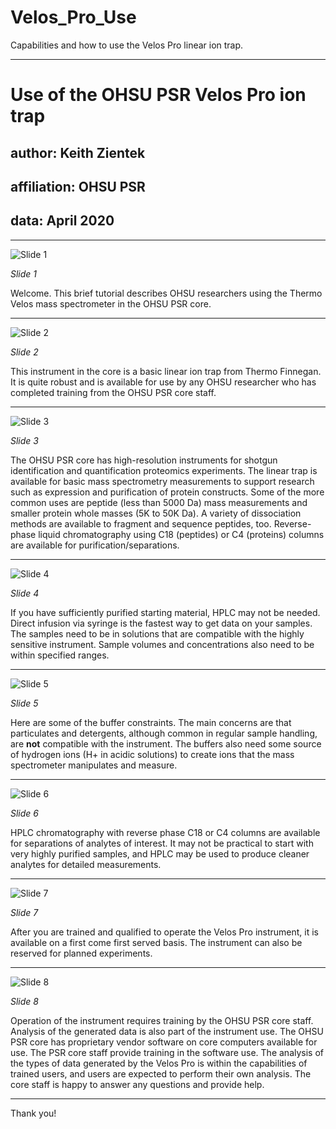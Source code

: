 # Velos_Pro_Use

Capabilities and how to use the Velos Pro linear ion trap.

---

# Use of the OHSU PSR Velos Pro ion trap

## author: Keith Zientek
## affiliation: OHSU PSR
## data: April 2020

---

![Slide 1](images/Slide1.png)

_Slide 1_

Welcome. This brief tutorial describes OHSU researchers using the Thermo Velos mass spectrometer in the OHSU PSR core.

---

![Slide 2](images/Slide2.png)

_Slide 2_

This instrument in the core is a basic linear ion trap from Thermo Finnegan. It is quite robust and is available for use by any OHSU researcher who has completed training from the OHSU PSR core staff.

---

![Slide 3](images/Slide3.png)

_Slide 3_

The OHSU PSR core has high-resolution instruments for shotgun identification and quantification proteomics experiments. The linear trap is available for basic mass spectrometry measurements to support research such as expression and purification of protein constructs. Some of the more common uses are peptide (less than 5000 Da) mass measurements and smaller protein whole masses (5K to 50K Da). A variety of dissociation methods are available to fragment and sequence peptides, too. Reverse-phase liquid chromatography using C18 (peptides) or C4 (proteins) columns are available for purification/separations.

---

![Slide 4](images/Slide4.png)

_Slide 4_

If you have sufficiently purified starting material, HPLC may not be needed. Direct infusion via syringe is the fastest way to get data on your samples. The samples need to be in solutions that are compatible with the highly sensitive instrument. Sample volumes and concentrations also need to be within specified ranges.

---

![Slide 5](images/Slide5.png)

_Slide 5_

Here are some of the buffer constraints. The main concerns are that particulates and detergents, although common in regular sample handling, are **not** compatible with the instrument. The buffers also need some source of hydrogen ions (H+ in acidic solutions) to create ions that the mass spectrometer manipulates and measure.

---

![Slide 6](images/Slide6.png)

_Slide 6_

HPLC chromatography with reverse phase C18 or C4 columns are available for separations of analytes of interest. It may not be practical to start with very highly purified samples, and HPLC may be used to produce cleaner analytes for detailed measurements.

---

![Slide 7](images/Slide7.png)

_Slide 7_

After you are trained and qualified to operate the Velos Pro instrument, it is available on a first come first served basis. The instrument can also be reserved for planned experiments.

---

![Slide 8](images/Slide8.png)

_Slide 8_

Operation of the instrument requires training by the OHSU PSR core staff. Analysis of the generated data is also part of the instrument use. The OHSU PSR core has proprietary vendor software on core computers available for use. The PSR core staff provide training in the software use. The analysis of the types of data generated by the Velos Pro is within the capabilities of trained users, and users are expected to perform their own analysis. The core staff is happy to answer any questions and provide help.

---

Thank you!
